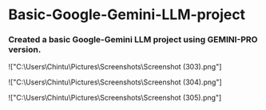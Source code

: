 # Basic-Google-Gemini-LLM-project

### Created a basic Google-Gemini LLM project using GEMINI-PRO version.
!["C:\Users\Chintu\Pictures\Screenshots\Screenshot (303).png"]

!["C:\Users\Chintu\Pictures\Screenshots\Screenshot (304).png"]

!["C:\Users\Chintu\Pictures\Screenshots\Screenshot (305).png"]
